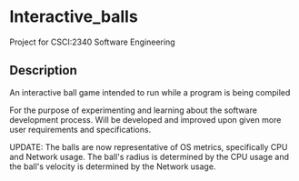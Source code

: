 # Interactive_balls

Project for CSCI:2340 Software Engineering

## Description
An interactive ball game intended to run while a program is being compiled

For the purpose of experimenting and learning about the software development process. Will be developed and improved upon given
more user requirements and specifications.

UPDATE: The balls are now representative of OS metrics, specifically CPU and Network usage. The ball's radius is determined by the
CPU usage and the ball's velocity is determined by the Network usage.